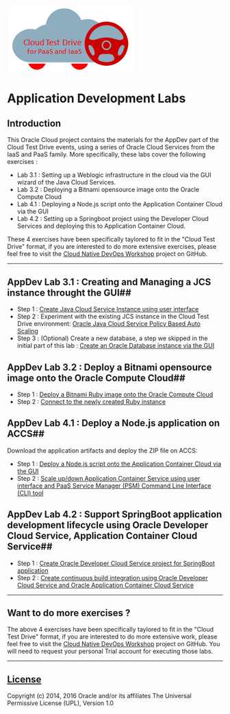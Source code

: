 ![](../common/images/customer.logo.png)
---
# Application Development Labs #

## Introduction ##

This Oracle Cloud project contains the materials for the AppDev part of the Cloud Test Drive events, using a series of Oracle Cloud Services from the IaaS and PaaS family.  More specifically, these labs cover the following exercises :
+ Lab 3.1 : Setting up a Weblogic infrastructure in the cloud via the GUI wizard of the Java Cloud Services.
+ Lab 3.2 : Deploying a Bitnami opensource image onto the Oracle Compute Cloud
+ Lab 4.1 : Deploying a Node.js script onto the Application Container Cloud via the GUI
+ Lab 4.2 : Setting up a Springboot project using the Developer Cloud Services and deploying this to Application Container Cloud.

These 4 exercises have been specifically taylored to fit in the "Cloud Test Drive" format, if you are interested to do more extensive exercises, please feel free to visit the [Cloud Native DevOps Workshop](https://github.com/oracle/cloud-native-devops-workshop) project on GitHub.

----

## AppDev Lab 3.1 : Creating and Managing a JCS instance throught the GUI##
+ Step 1 : [Create Java Cloud Service Instance using user interface](jcs-create/README.md)
+ Step 2 : Experiment with the existing JCS instance in the Cloud Test Drive environment: [Oracle Java Cloud Service Policy Based Auto Scaling](jcs-autoscale/README.md)
+ Step 3 : (Optional) Create a new database, a step we skipped in the initial part of this lab : [Create an Oracle Database instance via the GUI](dbcs-create/README.md)

## AppDev Lab 3.2 : Deploy a Bitnami opensource image onto the Oracle Compute Cloud##
+ Step 1 : [Deploy a Bitnami Ruby image onto the Oracle Compute Cloud](bitnami/create_account.md)
+ Step 2 : [Connect to the newly created Ruby instance](bitnami/connect.md)

## AppDev Lab 4.1 : Deploy a Node.js application on ACCS##
Download the application artifacts and deploy the ZIP file on ACCS:
+ Step 1 : [Deploy a Node.js script onto the Application Container Cloud via the GUI](node_jet/node_deploy.md)
+ Step 2 : [Scale up/down Application Container Service using user interface and PaaS Service Manager (PSM) Command Line Interface (CLI) tool](accs-psm/README.md)

## AppDev Lab 4.2 : Support SpringBoot application development lifecycle using Oracle Developer Cloud Service, Application Container Cloud Service##
+ Step 1 : [Create Oracle Developer Cloud Service project for SpringBoot application](springboot-sample/create.devcs.project.md)
+ Step 2 : [Create continuous build integration using Oracle Developer Cloud Service and Oracle Application Container Cloud Service](springboot-sample/devcs.accs.ci.md)

---

## Want to do more exercises ?

The above 4 exercises have been specifically taylored to fit in the "Cloud Test Drive" format, if you are interested to do more extensive work, please feel free to visit the [Cloud Native DevOps Workshop](https://github.com/oracle/cloud-native-devops-workshop) project on GitHub.  You will need to request your personal Trial account for executing those labs.

---

## [License](LICENSE.md)
Copyright (c) 2014, 2016 Oracle and/or its affiliates
The Universal Permissive License (UPL), Version 1.0

